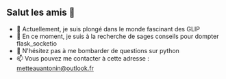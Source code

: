 ## Salut les amis 👋

- 🔭 Actuellement, je suis plongé dans le monde fascinant des GLIP
- 🤔 En ce moment, je suis à la recherche de sages conseils pour dompter flask_socketio
- 💬 N'hésitez pas à me bombarder de questions sur python
- 📫 Vous pouvez me contacter à cette adresse : metteauantonin@outlook.fr



